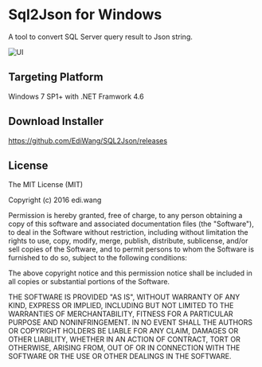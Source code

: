 Sql2Json for Windows
====================

A tool to convert SQL Server query result to Json string.

![UI](https://raw.githubusercontent.com/EdiWang/SQL2Json/master/screenshots/Screenshot_1.png)

Targeting Platform
------------
Windows 7 SP1+ with .NET Framwork 4.6

Download Installer
--------------------
https://github.com/EdiWang/SQL2Json/releases 

License
--------------------

The MIT License (MIT)

Copyright (c) 2016 edi.wang

Permission is hereby granted, free of charge, to any person obtaining a copy
of this software and associated documentation files (the "Software"), to deal
in the Software without restriction, including without limitation the rights
to use, copy, modify, merge, publish, distribute, sublicense, and/or sell
copies of the Software, and to permit persons to whom the Software is
furnished to do so, subject to the following conditions:

The above copyright notice and this permission notice shall be included in all
copies or substantial portions of the Software.

THE SOFTWARE IS PROVIDED "AS IS", WITHOUT WARRANTY OF ANY KIND, EXPRESS OR
IMPLIED, INCLUDING BUT NOT LIMITED TO THE WARRANTIES OF MERCHANTABILITY,
FITNESS FOR A PARTICULAR PURPOSE AND NONINFRINGEMENT. IN NO EVENT SHALL THE
AUTHORS OR COPYRIGHT HOLDERS BE LIABLE FOR ANY CLAIM, DAMAGES OR OTHER
LIABILITY, WHETHER IN AN ACTION OF CONTRACT, TORT OR OTHERWISE, ARISING FROM,
OUT OF OR IN CONNECTION WITH THE SOFTWARE OR THE USE OR OTHER DEALINGS IN THE
SOFTWARE.